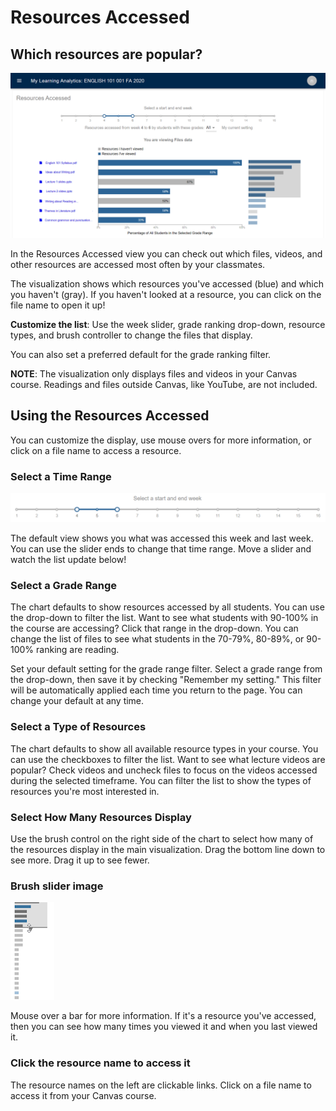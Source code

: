 # Resources Accessed

## Which resources are popular?
![Resources Accessed view](../_assets/MyLA_ResourcesAccessedView.png)

In the Resources Accessed view you can check out which files, videos, and other resources are accessed most often by your classmates.

The visualization shows which resources you've accessed (blue) and which you haven't (gray). If you haven't looked at a resource, you can click on the file name to open it up!

**Customize the list**: Use the week slider, grade ranking drop-down, resource types, and brush controller to change the files that display.

You can also set a preferred default for the grade ranking filter.

**NOTE**: The visualization only displays files and videos in your Canvas course. Readings and files outside Canvas, like YouTube, are not included.

## Using the Resources Accessed
You can customize the display, use mouse overs for more information, or click on a file name to access a resource.

### Select a Time Range
![Resources Accessed slider](../_assets/MyLA_ResourcesAccessedWeekSlider.png)

The default view shows you what was accessed this week and last week. You can use the slider ends to change that time range. Move a slider and watch the list update below!

### Select a Grade Range
The chart defaults to show resources accessed by all students. You can use the drop-down to filter the list. Want to see what students with 90-100% in the course are accessing? Click that range in the drop-down. You can change the list of files to see what students in the 70-79%, 80-89%, or 90-100% ranking are reading.

Set your default setting for the grade range filter. Select a grade range from the drop-down, then save it by checking "Remember my setting." This filter will be automatically applied each time you return to the page. You can change your default at any time.

### Select a Type of Resources
The chart defaults to show all available resource types in your course. You can use the checkboxes to filter the list. Want to see what lecture videos are popular? Check videos and uncheck files to focus on the videos accessed during the selected timeframe. You can filter the list to show the types of resources you're most interested in.

### Select How Many Resources Display
Use the brush control on the right side of the chart to select how many of the resources display in the main visualization. Drag the bottom line down to see more. Drag it up to see fewer.

### Brush slider image
![brush slider](../_assets/myla-resources-accessed-3.png)

Mouse over a bar for more information. If it's a resource you've accessed, then you can see how many times you viewed it and when you last viewed it.

### Click the resource name to access it
The resource names on the left are clickable links. Click on a file name to access it from your Canvas course.